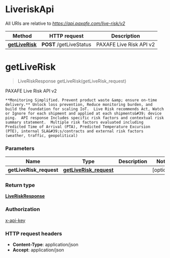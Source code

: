 # LiveriskApi

All URIs are relative to *https://api.paxafe.com/live-risk/v2*

| Method | HTTP request | Description |
|------------- | ------------- | -------------|
| [**getLiveRisk**](LiveriskApi.md#getLiveRisk) | **POST** /getLiveStatus | PAXAFE Live Risk API v2 |


<a name="getLiveRisk"></a>
# **getLiveRisk**
> LiveRiskResponse getLiveRisk(getLiveRisk\_request)

PAXAFE Live Risk API v2

    **Monitoring Simplified. Prevent product waste &amp; ensure on-time delivery.** Unlock loss prevention, Reduce monitoring burden, and build the foundation for scaling IoT.  Live Risk recommends Act, Watch or Ignore for each shipment and applied at each shipments&#39; device ping.  API response Includes specific risk factors and contextual risk summary statement.  Multiple risk factors evaluated including Predicted Time of Arrival (PTA), Predicted Temperature Excursion (PTE), internal SLA&#39;s/contracts and external risk factors (weather, traffic, geopolitical)

### Parameters

|Name | Type | Description  | Notes |
|------------- | ------------- | ------------- | -------------|
| **getLiveRisk\_request** | [**getLiveRisk_request**](../Models/getLiveRisk_request.md)|  | [optional] |

### Return type

[**LiveRiskResponse**](../Models/LiveRiskResponse.md)

### Authorization

[x-api-key](../README.md#x-api-key)

### HTTP request headers

- **Content-Type**: application/json
- **Accept**: application/json

